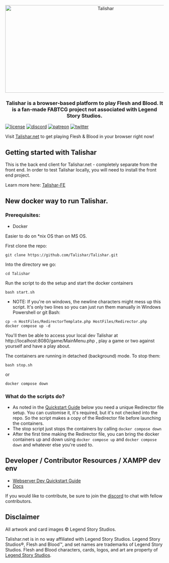 <p align="center">
  <img src="https://github.com/Talishar/Talishar/blob/main/Images/TalisharLogo.webp?raw=true" width="623" height="278" alt="Talishar" />
</p>

<h3 align="center">Talishar is a browser-based platform to play Flesh and Blood. It is a fan-made FABTCG project not associated with Legend Story Studios.</h3>

[![license](https://flat.badgen.net/github/license/talishar/talishar)](./LICENSE)
[![discord](https://flat.badgen.net/discord/online-members/JykuRkdd5S?icon=discord)](https://discord.gg/JykuRkdd5S)
[![patreon](https://flat.badgen.net/badge/become/a%20patreon/F96854?icon=patreon)](https://www.patreon.com/talishar_online/)
[![twitter](https://flat.badgen.net/twitter/follow/talishar_online?icon=twitter)](https://twitter.com/talishar_online/)

Visit [Talishar.net](https://talishar.net/) to get playing Flesh & Blood in your browser right now!

## Getting started with Talishar

This is the back end client for Talishar.net - completely separate from the front end. In order to test Talishar locally, you will need to install the front end project.

Learn more here: [Talishar-FE](https://github.com/Talishar/Talishar-FE)

## New docker way to run Talishar.

### Prerequisites:
 - Docker

Easier to do on *nix OS than on MS OS.

First clone the repo:
```
git clone https://github.com/Talishar/Talishar.git
```
Into the directory we go:
```
cd Talishar
```
Run the script to do the setup and start the docker containers
```
bash start.sh
```

- NOTE: If you're on windows, the newline characters might mess up this script. It's only two lines so you can just run them manually in Windows Powershell or git Bash:
```
cp -n HostFiles/RedirectorTemplate.php HostFiles/Redirector.php
docker compose up -d
```

You'll then be able to access your local dev Talishar at http://localhost:8080/game/MainMenu.php , play a game or two against yourself and have a play about.

The containers are running in detached (background) mode. To stop them:
```
bash stop.sh
```
or
```
docker compose down
```

### What do the scripts do?
- As noted in the [Quickstart Guide](https://docs.google.com/document/d/1qVlTrst58iZ_6xD9PkxIgZUiSKzV-S4eTJmK32qzaP0/edit) below you need a unique Redirector file setup. You can customise it, it's required, but it's not checked into the repo. So the script makes a copy of the Redirector file before launching the containers.
- The stop script just stops the containers by calling `docker compose down`
- After the first time making the Redirector file, you can bring the docker containers up and down using `docker compose up` and `docker compose down` and whatever else you're used to.

## Developer / Contributor Resources / XAMPP dev env

- [Webserver Dev Quickstart Guide](https://docs.google.com/document/d/1qVlTrst58iZ_6xD9PkxIgZUiSKzV-S4eTJmK32qzaP0/edit)
- [Docs](https://docs.google.com/document/d/15zRJvMOYnwrFtf-pLW3jwpYEMaUrdnNhlhmfgyE4Rs0)

If you would like to contribute, be sure to join the [discord](https://discord.gg/ErmtqQQEFm) to chat with fellow contributors.

## Disclaimer

All artwork and card images © Legend Story Studios.

Talishar.net is in no way affiliated with Legend Story Studios. Legend Story Studios®, Flesh and Blood™, and set names are trademarks of Legend Story Studios. Flesh and Blood characters, cards, logos, and art are property of [Legend Story Studios](https://legendstory.com/).
